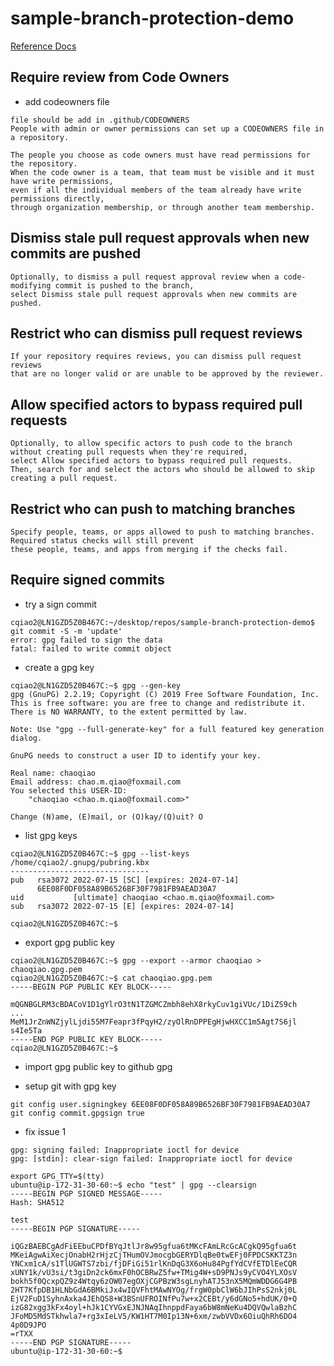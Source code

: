 # sample-branch-protection-demo

[Reference Docs](https://docs.github.com/en/repositories/configuring-branches-and-merges-in-your-repository/defining-the-mergeability-of-pull-requests/managing-a-branch-protection-rule)

## Require review from Code Owners
- add codeowners file 
```text
file should be add in .github/CODEOWNERS
People with admin or owner permissions can set up a CODEOWNERS file in a repository.

The people you choose as code owners must have read permissions for the repository. 
When the code owner is a team, that team must be visible and it must have write permissions, 
even if all the individual members of the team already have write permissions directly, 
through organization membership, or through another team membership.
```

## Dismiss stale pull request approvals when new commits are pushed
```text
Optionally, to dismiss a pull request approval review when a code-modifying commit is pushed to the branch, 
select Dismiss stale pull request approvals when new commits are pushed.
```

## Restrict who can dismiss pull request reviews
```text
If your repository requires reviews, you can dismiss pull request reviews 
that are no longer valid or are unable to be approved by the reviewer.
```

## Allow specified actors to bypass required pull requests
```text
Optionally, to allow specific actors to push code to the branch without creating pull requests when they're required, 
select Allow specified actors to bypass required pull requests. 
Then, search for and select the actors who should be allowed to skip creating a pull request.
```

## Restrict who can push to matching branches
```text
Specify people, teams, or apps allowed to push to matching branches. Required status checks will still prevent 
these people, teams, and apps from merging if the checks fail.
```

## Require signed commits

- try a sign commit 
```text
cqiao2@LN1GZD5Z0B467C:~/desktop/repos/sample-branch-protection-demo$ git commit -S -m 'update'
error: gpg failed to sign the data
fatal: failed to write commit object
```  

- create a gpg key
```shell
cqiao2@LN1GZD5Z0B467C:~$ gpg --gen-key
gpg (GnuPG) 2.2.19; Copyright (C) 2019 Free Software Foundation, Inc.
This is free software: you are free to change and redistribute it.
There is NO WARRANTY, to the extent permitted by law.

Note: Use "gpg --full-generate-key" for a full featured key generation dialog.

GnuPG needs to construct a user ID to identify your key.

Real name: chaoqiao
Email address: chao.m.qiao@foxmail.com
You selected this USER-ID:
    "chaoqiao <chao.m.qiao@foxmail.com>"

Change (N)ame, (E)mail, or (O)kay/(Q)uit? O
```

- list gpg keys
```shell
cqiao2@LN1GZD5Z0B467C:~$ gpg --list-keys
/home/cqiao2/.gnupg/pubring.kbx
-------------------------------
pub   rsa3072 2022-07-15 [SC] [expires: 2024-07-14]
      6EE08F0DF058A89B6526BF30F7981FB9AEAD30A7
uid           [ultimate] chaoqiao <chao.m.qiao@foxmail.com>
sub   rsa3072 2022-07-15 [E] [expires: 2024-07-14]

cqiao2@LN1GZD5Z0B467C:~$
```

- export gpg public key
```
cqiao2@LN1GZD5Z0B467C:~$ gpg --export --armor chaoqiao > chaoqiao.gpg.pem
cqiao2@LN1GZD5Z0B467C:~$ cat chaoqiao.gpg.pem
-----BEGIN PGP PUBLIC KEY BLOCK-----

mQGNBGLRM3cBDACoV1D1gYlrO3tN1TZGMCZmbh8ehX8rkyCuv1giVUc/1DiZS9ch
...
MeM1JrZnWNZjylLjdi55M7Feapr3fPqyH2/zyOlRnDPPEgHjwHXCC1m5Agt7S6jl
s4Ie5Ta
-----END PGP PUBLIC KEY BLOCK-----
cqiao2@LN1GZD5Z0B467C:~$
```

- import gpg public key to github gpg

- setup git with gpg key
```shell
git config user.signingkey 6EE08F0DF058A89B6526BF30F7981FB9AEAD30A7
git config commit.gpgsign true
```

- fix issue 1
```text
gpg: signing failed: Inappropriate ioctl for device
gpg: [stdin]: clear-sign failed: Inappropriate ioctl for device
```
```shell
export GPG_TTY=$(tty)
ubuntu@ip-172-31-30-60:~$ echo "test" | gpg --clearsign
-----BEGIN PGP SIGNED MESSAGE-----
Hash: SHA512

test
-----BEGIN PGP SIGNATURE-----

iQGzBAEBCgAdFiEEbuCPDfBYqJtlJr8w95gfua6tMKcFAmLRcGcACgkQ95gfua6t
MKeiAgwAiXecjOnabH2rHjzCjTHumOVJmocgbGERYDlqBe0twEFj0FPDCSKKTZ3n
YNCxm1cA/s1TlUGWTS7zbi/fjDFiGi51rlKnDqG3X6oHu84PgfYdCVfETDlEeCQR
xUNY1k/vU3si/t3giDn2ck6mxF0hOCBRwZ5fw+TMig4W+sD9PNJs9yCVO4YLXOsV
bokh5f0QcxpQZ9z4Wtqy6zOW07egOXjCGPBzW3sgLnyhATJ53nX5MQmWDDG6G4PB
2HT7KfpDB1HLNbGdA6BMkiJx4wIQVFhtMAwNYOg/frgW0pbClW6bJIhPsS2nkj0L
EjV2FuD1SyhnAxka4JEhQS8+W3BSnUFROINfPu7w+x2CEBt/y6dGNo5+hdUK/0+Q
izG82xgg3kFx4oyl+hJk1CYVGxEJNJNAqIhnppdFaya6bW8mNeKu4DQVQwlaBzhC
JFoMD5MdSTkhwla7+rg3xIeLV5/KW1HT7M0Ip13N+6xm/zwbVVDx6OiuQhRh6DO4
4p0D9JPO
=rTXX
-----END PGP SIGNATURE-----
ubuntu@ip-172-31-30-60:~$

```
